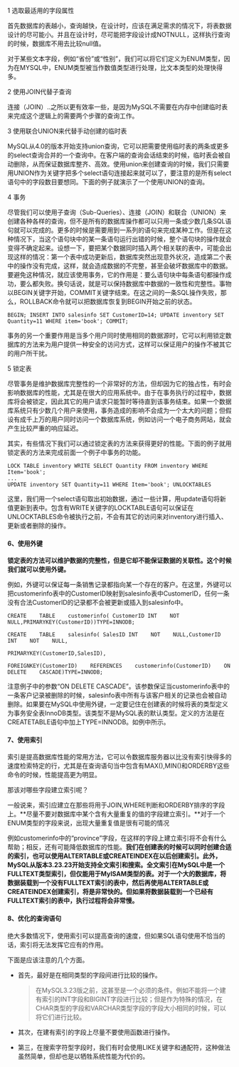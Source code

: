 1 选取最适用的字段属性

首先数据库的表越小，查询越快，在设计时，应该在满足需求的情况下，将表数据设计的尽可能小。并且在设计时，尽可能把字段设计成NOTNULL，这样执行查询的时候，数据库不用去比较null值。

对于某些文本字段，例如“省份”或“性别”，我们可以将它们定义为ENUM类型，因为在MYSQL中，ENUM类型被当作数值类型进行处理，比文本类型的处理快得多。

2 使用JOIN代替子查询

连接（JOIN）..之所以更有效率一些，是因为MySQL不需要在内存中创建临时表来完成这个逻辑上的需要两个步骤的查询工作。

3 使用联合UNION来代替手动创建的临时表

MySQL从4.0的版本开始支持union查询，它可以把需要使用临时表的两条或更多的select查询合并的一个查询中。在客户端的查询会话结束的时候，临时表会被自动删除，从而保证数据库整齐、高效。使用union来创建查询的时候，我们只需要用UNION作为关键字把多个select语句连接起来就可以了，要注意的是所有select语句中的字段数目要想同。下面的例子就演示了一个使用UNION的查询。

4 事务

尽管我们可以使用子查询（Sub-Queries）、连接（JOIN）和联合（UNION）来创建各种各样的查询，但不是所有的数据库操作都可以只用一条或少数几条SQL语句就可以完成的。更多的时候是需要用到一系列的语句来完成某种工作。但是在这种情况下，当这个语句块中的某一条语句运行出错的时候，整个语句块的操作就会变得不确定起来。设想一下，要把某个数据同时插入两个相关联的表中，可能会出现这样的情况：第一个表中成功更新后，数据库突然出现意外状况，造成第二个表中的操作没有完成，这样，就会造成数据的不完整，甚至会破坏数据库中的数据。要避免这种情况，就应该使用事务，它的作用是：要么语句块中每条语句都操作成功，要么都失败。换句话说，就是可以保持数据库中数据的一致性和完整性。事物以BEGIN关键字开始，COMMIT关键字结束。在这之间的一条SQL操作失败，那么，ROLLBACK命令就可以把数据库恢复到BEGIN开始之前的状态。

```
BEGIN; INSERT INTO salesinfo SET CustomerID=14; UPDATE inventory SET Quantity=11 WHERE item='book'; COMMIT;
```

事务的另一个重要作用是当多个用户同时使用相同的数据源时，它可以利用锁定数据库的方法来为用户提供一种安全的访问方式，这样可以保证用户的操作不被其它的用户所干扰。

5 锁定表

尽管事务是维护数据库完整性的一个非常好的方法，但却因为它的独占性，有时会影响数据库的性能，尤其是在很大的应用系统中。由于在事务执行的过程中，数据库将会被锁定，因此其它的用户请求只能暂时等待直到该事务结束。如果一个数据库系统只有少数几个用户来使用，事务造成的影响不会成为一个太大的问题；但假设有成千上万的用户同时访问一个数据库系统，例如访问一个电子商务网站，就会产生比较严重的响应延迟。

其实，有些情况下我们可以通过锁定表的方法来获得更好的性能。下面的例子就用锁定表的方法来完成前面一个例子中事务的功能。

```
LOCK TABLE inventory WRITE SELECT Quantity FROM inventory WHERE Item='book';
...
UPDATE inventory SET Quantity=11 WHERE Item='book'; UNLOCKTABLES
```

这里，我们用一个select语句取出初始数据，通过一些计算，用update语句将新值更新到表中。包含有WRITE关键字的LOCKTABLE语句可以保证在UNLOCKTABLES命令被执行之前，不会有其它的访问来对inventory进行插入、更新或者删除的操作。

#### 6、使用外键

**锁定表的方法可以维护数据的完整性，但是它却不能保证数据的关联性。这个时候我们就可以使用外键。**

例如，外键可以保证每一条销售记录都指向某一个存在的客户。在这里，外键可以把customerinfo表中的CustomerID映射到salesinfo表中CustomerID，任何一条没有合法CustomerID的记录都不会被更新或插入到salesinfo中。

```
CREATE    TABLE    customerinfo( CustomerID INT    NOT    NULL,PRIMARYKEY(CustomerID))TYPE=INNODB;

CREATE    TABLE    salesinfo( SalesID INT    NOT    NULL,CustomerID INT    NOT    NULL,

PRIMARYKEY(CustomerID,SalesID),

FOREIGNKEY(CustomerID)    REFERENCES    customerinfo(CustomerID)    ON    DELETE    CASCADE)TYPE=INNODB;
```

注意例子中的参数“ON DELETE CASCADE”。该参数保证当customerinfo表中的一条客户记录被删除的时候，salesinfo表中所有与该客户相关的记录也会被自动删除。如果要在MySQL中使用外键，一定要记住在创建表的时候将表的类型定义为事务安全表InnoDB类型。该类型不是MySQL表的默认类型。定义的方法是在CREATETABLE语句中加上TYPE=INNODB。如例中所示。

#### 7、使用索引

索引是提高数据库性能的常用方法，它可以令数据库服务器以比没有索引快得多的速度检索特定的行，尤其是在查询语句当中包含有MAX(),MIN()和ORDERBY这些命令的时候，性能提高更为明显。

那该对哪些字段建立索引呢？

一般说来，索引应建立在那些将用于JOIN,WHERE判断和ORDERBY排序的字段上。**尽量不要对数据库中某个含有大量重复的值的字段建立索引。**对于一个ENUM类型的字段来说，出现大量重复值是很有可能的情况

例如customerinfo中的“province”字段，在这样的字段上建立索引将不会有什么帮助；相反，还有可能降低数据库的性能。**我们在创建表的时候可以同时创建合适的索引，也可以使用ALTERTABLE或CREATEINDEX在以后创建索引。**此外，MySQL从版本3.23.23开始支持全文索引和搜索。全文索引在MySQL中是一个FULLTEXT类型索引，但仅能用于MyISAM类型的表。对于一个大的数据库，将数据装载到一个没有FULLTEXT索引的表中，然后再使用ALTERTABLE或CREATEINDEX创建索引，将是非常快的。但**如果将数据装载到一个已经有FULLTEXT索引的表中，执行过程将会非常慢。**

#### 8、优化的查询语句

绝大多数情况下，使用索引可以提高查询的速度，但如果SQL语句使用不恰当的话，索引将无法发挥它应有的作用。

下面是应该注意的几个方面。

- 首先，最好是在相同类型的字段间进行比较的操作。

  > 在MySQL3.23版之前，这甚至是一个必须的条件。例如不能将一个建有索引的INT字段和BIGINT字段进行比较；但是作为特殊的情况，在CHAR类型的字段和VARCHAR类型字段的字段大小相同的时候，可以将它们进行比较。

- 其次，在建有索引的字段上尽量不要使用函数进行操作。

- 第三，在搜索字符型字段时，我们有时会使用LIKE关键字和通配符，这种做法虽然简单，但却也是以牺牲系统性能为代价的。

